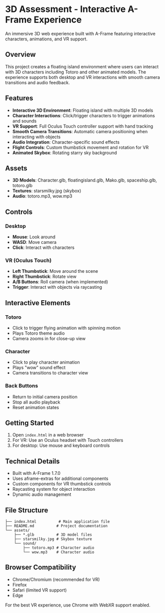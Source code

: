 # 3D Assessment - Interactive A-Frame Experience

An immersive 3D web experience built with A-Frame featuring interactive characters, animations, and VR support.

## Overview

This project creates a floating island environment where users can interact with 3D characters including Totoro and other animated models. The experience supports both desktop and VR interactions with smooth camera transitions and audio feedback.

## Features

- **Interactive 3D Environment**: Floating island with multiple 3D models
- **Character Interactions**: Click/trigger characters to trigger animations and sounds
- **VR Support**: Full Oculus Touch controller support with hand tracking
- **Smooth Camera Transitions**: Automatic camera positioning when interacting with objects
- **Audio Integration**: Character-specific sound effects
- **Flight Controls**: Custom thumbstick movement and rotation for VR
- **Animated Skybox**: Rotating starry sky background

## Assets

- **3D Models**: Character.glb, floatingisland.glb, Mako.glb, spaceship.glb, totoro.glb
- **Textures**: starsmilky.jpg (skybox)
- **Audio**: totoro.mp3, wow.mp3

## Controls

### Desktop
- **Mouse**: Look around
- **WASD**: Move camera
- **Click**: Interact with characters

### VR (Oculus Touch)
- **Left Thumbstick**: Move around the scene
- **Right Thumbstick**: Rotate view
- **A/B Buttons**: Roll camera (when implemented)
- **Trigger**: Interact with objects via raycasting

## Interactive Elements

### Totoro
- Click to trigger flying animation with spinning motion
- Plays Totoro theme audio
- Camera zooms in for close-up view

### Character
- Click to play character animation
- Plays "wow" sound effect  
- Camera transitions to character view

### Back Buttons
- Return to initial camera position
- Stop all audio playback
- Reset animation states

## Getting Started

1. Open `index.html` in a web browser
2. For VR: Use an Oculus headset with Touch controllers
3. For desktop: Use mouse and keyboard controls

## Technical Details

- Built with A-Frame 1.7.0
- Uses aframe-extras for additional components
- Custom components for VR thumbstick controls
- Raycasting system for object interaction
- Dynamic audio management

## File Structure

```
├── index.html          # Main application file
├── README.md          # Project documentation
└── assets/
    ├── *.glb          # 3D model files
    ├── starsmilky.jpg # Skybox texture
    └── sound/
        ├── totoro.mp3 # Character audio
        └── wow.mp3    # Character audio
```

## Browser Compatibility

- Chrome/Chromium (recommended for VR)
- Firefox
- Safari (limited VR support)
- Edge

For the best VR experience, use Chrome with WebXR support enabled.